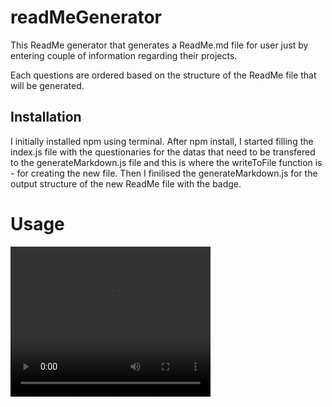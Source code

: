 # readMeGenerator
This ReadMe generator that generates a ReadMe.md file for user just by entering couple of information regarding their projects. 

Each questions are ordered based on the structure of the ReadMe file that will be generated. 

## Installation
I initially installed npm using terminal. After npm install, I started filling the index.js file with the questionaries for the datas that need to be transfered to the generateMarkdown.js file and this is where the writeToFile function is - for creating the new file. Then I finilised the generateMarkdown.js for the output structure of the new ReadMe file with the badge. 

# Usage
<video width="320" height="240" controls>
  <source src="Assets/walkthrough.mov" type="video/mp4">
</video>